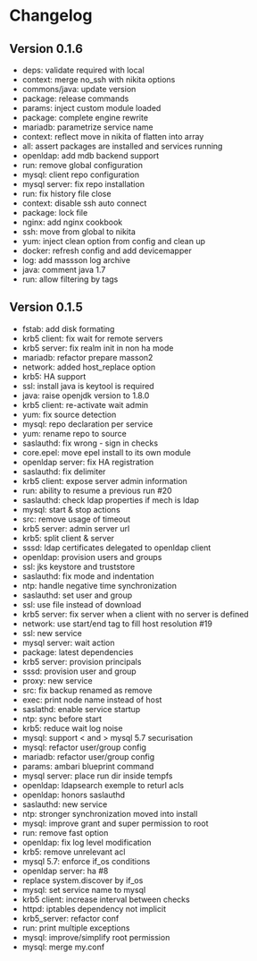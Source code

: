 
# Changelog

## Version 0.1.6

* deps: validate required with local
* context: merge no_ssh with nikita options
* commons/java: update version
* package: release commands
* params: inject custom module loaded
* package: complete engine rewrite
* mariadb: parametrize service name
* context: reflect move in nikita of flatten into array
* all: assert packages are installed and services running
* openldap: add mdb backend support
* run: remove global configuration
* mysql: client repo configuration
* mysql server: fix repo installation
* run: fix history file close
* context: disable ssh auto connect
* package: lock file
* nginx: add nginx cookbook
* ssh: move from global to nikita
* yum: inject clean option from config and clean up
* docker: refresh config and add devicemapper
* log: add massson log archive
* java: comment java 1.7
* run: allow filtering by tags

## Version 0.1.5

* fstab: add disk formating
* krb5 client: fix wait for remote servers
* krb5 server: fix realm init in non ha mode
* mariadb: refactor prepare masson2
* network: added host_replace option
* krb5: HA support
* ssl: install java is keytool is required
* java: raise openjdk version to 1.8.0
* krb5 client: re-activate wait admin
* yum: fix source detection
* mysql: repo declaration per service
* yum: rename repo to source
* saslauthd: fix wrong - sign in checks
* core.epel: move epel install to its own module
* openldap server: fix HA registration
* saslauthd: fix delimiter
* krb5 client: expose server admin information
* run: ability to resume a previous run #20
* saslauthd: check ldap properties if mech is ldap
* mysql: start & stop actions
* src: remove usage of timeout
* krb5 server: admin server url
* krb5: split client & server
* sssd: ldap certificates delegated to openldap client
* openldap: provision users and groups
* ssl: jks keystore and truststore
* saslauthd: fix mode and indentation
* ntp: handle negative time synchronization
* saslauthd: set user and group
* ssl: use file instead of download
* krb5 server: fix server when a client with no server is defined
* network: use start/end tag to fill host resolution #19
* ssl: new service
* mysql server: wait action
* package: latest dependencies
* krb5 server: provision principals
* sssd: provision user and group
* proxy: new service
* src: fix backup renamed as remove
* exec: print node name instead of host
* saslathd: enable service startup
* ntp: sync before start
* krb5: reduce wait log noise
* mysql: support < and > mysql 5.7 securisation
* mysql: refactor user/group config
* mariadb: refactor user/group config
* params: ambari blueprint command
* mysql server: place run dir inside tempfs
* openldap: ldapsearch exemple to returl acls
* openldap: honors saslauthd
* saslauthd: new service
* ntp: stronger synchronization moved into install
* mysql: improve grant and super permission to root
* run: remove fast option
* openldap: fix log level modification
* krb5: remove unrelevant acl
* mysql 5.7: enforce if_os conditions
* openldap server: ha #8
* replace system.discover by if_os
* mysql: set service name to mysql
* krb5 client: increase interval between checks
* httpd: iptables dependency not implicit
* krb5_server: refactor conf
* run: print multiple exceptions
* mysql: improve/simplify root permission
* mysql: merge my.conf
